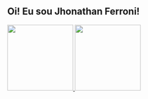 ## Oi! Eu sou Jhonathan Ferroni!
 <div>
  <a href="https://github.com/FerroniJhonathan">
  <img height="150em" src="https://github-readme-stats.vercel.app/api?username=FerroniJhonathan&show_icons=true&theme=dark&include_all_commits=true&count_private=true"/>
  <img height="150em" src="https://github-readme-stats.vercel.app/api/top-langs/?username=FerroniJhonathan&layout=compact&langs_count=16&theme=dark"/>
</div>
